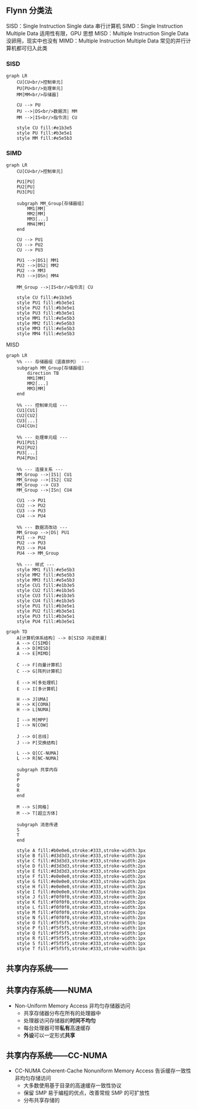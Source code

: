 ## Flynn 分类法
SISD：Single Instruction Single data 串行计算机
SIMD：Single Instruction Multiple Data 适用性有限，GPU 思想
MISD：Multiple Instruction Single Data 没卵用，现实中也没有
MIMD：Multiple Instruction Multiple Data 常见的并行计算机都可归入此类

### SISD
``` mermaid
graph LR
    CU[CU<br/>控制单元]
    PU[PU<br/>处理单元]
    MM[MM<br/>存储器]
    
    CU --> PU
    PU -->|DS<br/>数据流| MM
    MM -->|IS<br/>指令流| CU
    
    style CU fill:#e1b3e5
    style PU fill:#b3e5e1
    style MM fill:#e5e5b3
```

### SIMD
```mermaid
graph LR
    CU[CU<br/>控制单元]
    
    PU1[PU]
    PU2[PU]
    PU3[PU]
    
    subgraph MM_Group[存储器组]
        MM1[MM]
        MM2[MM]
        MM3[...]
        MM4[MM]
    end
    
    CU --> PU1
    CU --> PU2
    CU --> PU3
    
    PU1 -->|DS1| MM1
    PU2 -->|DS2| MM2
    PU2 --> MM3
    PU3 -->|DSn| MM4
    
    MM_Group -->|IS<br/>指令流| CU
    
    style CU fill:#e1b3e5
    style PU1 fill:#b3e5e1
    style PU2 fill:#b3e5e1
    style PU3 fill:#b3e5e1
    style MM1 fill:#e5e5b3
    style MM2 fill:#e5e5b3
    style MM3 fill:#e5e5b3
    style MM4 fill:#e5e5b3
```

MISD
```mermaid
graph LR
    %% --- 存储器组（竖直排列） ---
    subgraph MM_Group[存储器组]
        direction TB
        MM1[MM]
        MM2[...]
        MM3[MM]
    end
    
    %% --- 控制单元组 ---
    CU1[CU1]
    CU2[CU2]
    CU3[...]
    CU4[CUn]
    
    %% --- 处理单元组 ---
    PU1[PU1]
    PU2[PU2]
    PU3[...]
    PU4[PUn]
    
    %% --- 连接关系 ---
    MM_Group -->|IS1| CU1
    MM_Group -->|IS2| CU2
    MM_Group --> CU3
    MM_Group -->|ISn| CU4
    
    CU1 --> PU1
    CU2 --> PU2
    CU3 --> PU3
    CU4 --> PU4
    
    %% --- 数据流改动 ---
    MM_Group -->|DS| PU1
    PU1 --> PU2
    PU2 --> PU3
    PU3 --> PU4
    PU4 --> MM_Group
    
    %% --- 样式 ---
    style MM1 fill:#e5e5b3
    style MM2 fill:#e5e5b3
    style MM3 fill:#e5e5b3
    style CU1 fill:#e1b3e5
    style CU2 fill:#e1b3e5
    style CU3 fill:#e1b3e5
    style CU4 fill:#e1b3e5
    style PU1 fill:#b3e5e1
    style PU2 fill:#b3e5e1
    style PU3 fill:#b3e5e1
    style PU4 fill:#b3e5e1

```

```mermaid
graph TD
    A[计算机体系结构] --> B[SISD 冯诺依曼]
    A --> C[SIMD]
    A --> D[MISD]
    A --> E[MIMD]
    
    C --> F[向量计算机]
    C --> G[阵列计算机]
    
    E --> H[多处理机]
    E --> I[多计算机]
    
    H --> J[UMA]
    H --> K[COMA]
    H --> L[NUMA]
    
    I --> M[MPP]
    I --> N[COW]
    
    J --> O[总线]
    J --> P[交换结构]
    
    L --> Q[CC-NUMA]
    L --> R[NC-NUMA]
    
    subgraph 共享内存
	O
	P
	Q
	R
	end
    
    M --> S[网格]
    M --> T[超立方体]
    
    subgraph 消息传递
    S
    T
	end
    
    style A fill:#b0e0e6,stroke:#333,stroke-width:3px
    style B fill:#d3d3d3,stroke:#333,stroke-width:2px
    style C fill:#d3d3d3,stroke:#333,stroke-width:2px
    style D fill:#d3d3d3,stroke:#333,stroke-width:2px
    style E fill:#d3d3d3,stroke:#333,stroke-width:2px
    style F fill:#e0e0e0,stroke:#333,stroke-width:2px
    style G fill:#e0e0e0,stroke:#333,stroke-width:2px
    style H fill:#e0e0e0,stroke:#333,stroke-width:2px
    style I fill:#e0e0e0,stroke:#333,stroke-width:2px
    style J fill:#f0f0f0,stroke:#333,stroke-width:2px
    style K fill:#f0f0f0,stroke:#333,stroke-width:2px
    style L fill:#f0f0f0,stroke:#333,stroke-width:2px
    style M fill:#f0f0f0,stroke:#333,stroke-width:2px
    style N fill:#f0f0f0,stroke:#333,stroke-width:2px
    style O fill:#f5f5f5,stroke:#333,stroke-width:1px
    style P fill:#f5f5f5,stroke:#333,stroke-width:1px
    style Q fill:#f5f5f5,stroke:#333,stroke-width:1px
    style R fill:#f5f5f5,stroke:#333,stroke-width:1px
    style S fill:#f5f5f5,stroke:#333,stroke-width:1px
    style T fill:#f5f5f5,stroke:#333,stroke-width:1px
```
## 共享内存系统——
## 共享内存系统——NUMA
- Non-Uniform Memory Access 非均匀存储器访问
	- 共享存储器分布在所有的处理器中
	- 处理器访问存储器的**时间不均匀**
	- 每台处理器可带**私有**高速缓存
	- **外设**可以一定形式**共享**
## 共享内存系统——CC-NUMA

- CC-NUMA Coherent-Cache Nonuniform Memory Access 告诉缓存一致性非均匀存储访问
	- 大多数使用基于目录的高速缓存一致性协议
	- 保留 SMP 易于编程的优点，改善常规 SMP 的可扩放性
	- 分布共享存储的 